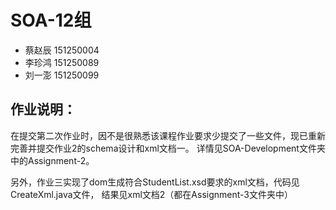 # SOA-12组

- 蔡赵辰 151250004
- 李珍鸿 151250089
- 刘一澎 151250099

## 作业说明：

在提交第二次作业时，因不是很熟悉该课程作业要求少提交了一些文件，现已重新完善并提交作业2的schema设计和xml文档一。
详情见SOA-Development文件夹中的Assignment-2。

另外，作业三实现了dom生成符合StudentList.xsd要求的xml文档，代码见CreateXml.java文件，
结果见xml文档2（都在Assignment-3文件夹中）

